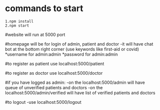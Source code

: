 # commands to start 
    1.npm install
    2.npm start
#website will run at 5000 port

#homepage will be for login of admin, patient and doctor
    -it will have chat bot at the bottom right corner (use keywords like first-aid or covid)
    *username for admin:admin
    *password for admin:admin
    
#to register as patient
      use localhost:5000/patient

#to register as doctor 
      use localhost:5000/doctor

#if you have logged as admin:
        -on the localhost:5000/admin will have queue of unverified patients and doctors
        -on the localhost:5000/admin/verified will have list of verified patients and doctors
        
#to logout 
    -use localhost:5000/logout
 
